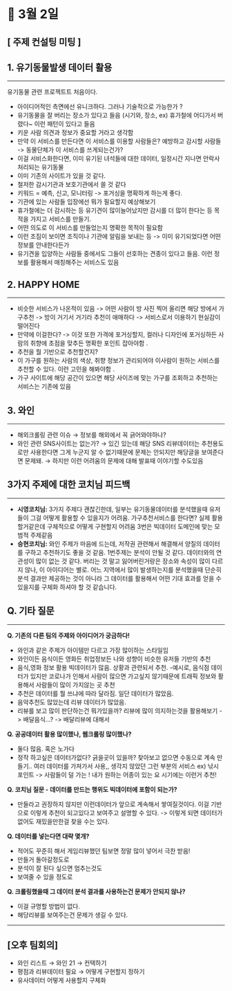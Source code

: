 📃 3월 2일
=============


## [ 주제 컨설팅 미팅 ]

## 1. **유기동물발생 데이터 활용**

---

유기동물 관련 프로젝트트 처음이다.

- 아이디어적인 측면에선 유니크하다. 그러나 기술적으로 가능한가 ?
- 유기동물을 잘 버리는 장소가 있다고 들음 (시기와, 장소, ex) 휴가철에 어디가서 버렸다~ 이런 패턴이 있다고 들음
- 키운 사람 의견과 정보가 중요할 거라고 생각함
- 만약 이 서비스를 만든다면 이 서비스를 이용할 사람들은? 예방하고 감시할 사람들 -> 동물단체가 이 서비스를 쓰게되는건가?
- 이걸 서비스화한다면, 이미 유기된 녀석들에 대한 데이터, 일정시간 지나면 안락사 처리되는 유기동물
- 이미 기존의 사이트가 있을 것 같다.
- 철저한 감시기관과 보호기관에서 쓸 것 같다
- 키워드 = 예측, 신고, 모니터링 -> 포거싱을 명확하게 하는게 좋다.
- 기관에 있는 사람들 입장에선 뭐가 필요할지 예상해보기
- 휴가철에는 더 감시하는 등 유기견이 많이늘어났지만 감시를 더 많이 한다는 등 목적을 가지고 서비스를 만들기.
- 어떤 의도로 이 서비스를 만들었는지 명확한 목적이 필요함
- 이런 조짐이 보이면 조직이나 기관에 알림을 보내는 등 -> 이미 유기되었다면 어떤 정보를 안내한다든가
- 유기견을 입양하는 사람들 중에서도 그들이 선호하는 견종이 있다고 들음. 이런 정보를 활용해서 매칭해주는 서비스도 있음

## 2. HAPPY HOME

---

- 비슷한 서비스가 나온적이 있음
-> 어떤 사람이 방 사진 찍어 올리면 해당 방에서 가구추천 -> 방이 거기서 거기라 추천이 애매하다 -> 서비스로서 이용하기 현실감이 떨어진다
- 만약에 이걸한다? -> 이것 또한 가격에 포거싱할지, 컬러나 디자인에 포거싱하든 사람의 취향에 초점을 맞추든 명확한 포인트 잡아야함 .
- 추천을 뭘 기반으로 추천할건지?
- 이 가구를 원하는 사람의 색상, 취향 정보가 관리되어야 이사람이 원하는 서비스를 추천할 수 있다. 이런 고민을 해봐야함 .
- 가구 사이트에 해당 공간이 있으면 해당 사이즈에 맞는 가구를 조회하고 추천하는 서비스는 기존에 있음

## 3. 와인

---

- 해외크롤링 관련 이슈 → 정보를 해외에서 꼭 긁어와야하나?
- 와인 관련 SNS사이트는 없는가?
→ 있긴 있는데 해당 SNS 리뷰데이터는 추천용도로만 사용한다면 그게 누군지 알 수 없기때문에 문제는 안되지만 해당글을 보여준다면 문제돼.
→ 하지만 이런 어려움의 문제에 대해 발표때 이야기할 수도있음

## 3가지 주제에 대한 코치님 피드백

---

- **시영코치님:** 3가지 주제다 괜찮긴한데, 일부는 유기동물데이터를 분석했을때 유저들이 그걸 어떻게 활용할 수 있을지가 어려움.
가구추천서비스를 한다면? 실제 활용할거같은데 구체적으로 어떻게 구현할지 어려움
3번은 빅데이터 도메인에 맞는 모범적 주제같음
- **승현코치님:** 와인 주제가 마음에 드는데, 저작권 관련해서 해결해서 양질의 데이터를 구하고 추천하기도 좋을 것 같음. 1번주제는 분석이 안될 것 같다. 데이터와의 연관성이 많이 없는 것 같다. 버리는 것 말고 잃어버린거랑은 장소와 속성이 많이 다르지 않나, 이 아이디어는 별로. 어느 지역에서 많이 발생하는지를 분석했을때 단순히 분석 결과만 제공하는 것이 아니라 그 데이터를 활용해서 어떤 기대 효과를 얻을 수 있을지를 구체화 하셔야 할 것 같습니다.

## Q. 기타 질문

---

**Q. 기존의 다른 팀의 주제와 아이디어가 궁금하다!**

- 와인과 같은 주제가 아이템만 다르고 가장 많이하는 스타일임
- 와인이든 음식이든 영화든 취업정보든 나와 성향이 비슷한 유저들 기반의 추천
- 음식,영화 정보 활용 빅데이터가 많음. 상황과 관련되서 추천.
-예시로, 음식점 데이터가 있지만 코로나가 인해서 사람이 많으면 가고싶지 않기때문에 트래픽 정보와 활용해서 사람들이 많이 가지않는 곳 추천
- 추천은 데이터를 뭘 쓰냐에 따라 달라짐. 일단 데이터가 많았음.
- 음악추천도 많았는데 리뷰 데이터가 많았음.
- 리뷰를 보고 많이 판단하는건 뭐가있을까? 리뷰에 많이 의지하는것을 활용해보기
-> 배달음식...?
-> 배달리뷰에 대해서

**Q. 공공데이터 활용 많이했나, 웹크롤링 많이했나?**

- 둘다 많음. 혹은 노가다
- 정작 하고싶은 데이터가없다? 긁을곳이 있을까? 찾아보고 없으면 수동으로 계속 만들기..
여러 데이터를 가져가서 사용,, 생각지 않았던 그런 부분의 서비스
ex) 낚시 포인트 -> 사람들이 덜 가는 !
내가 원하는 어종이 있는
요 시기에는 이런거 추천!

**Q. 코치님 질문 - 데이터를 만드는 행위도 빅데이터에 포함이 되는가?**

- 만들라고 권장하지 않지만 이런데이터가 앞으로 계속해서 쌓여질것이다. 이걸 기반으로 이렇게 추천이 되고있다고 보여주고 설명할 수 있다.
-> 이렇게 되면 데이터가 없어도 재밌을만한걸 찾을 수는 있다.

**Q. 데이터를 넣는다면 대략 몇개?**

- 적어도 꾸준히 해서 
게임리뷰했던 팀보면 정말 많이 넣어서 극찬 받음!
- 만들거 돌아갈정도로
- 분석이 잘 된다 싶으면 멈추는것도
- 보여줄 수 있을 정도로

**Q. 크롤링했을때 그 데이터 분석 결과를 사용하는건 문제가 안되지 않나?**

- 이걸 규명할 방법이 없다.
- 해당리뷰를 보여주는건 문제가 생길 수 있다.

---

## [오후 팀회의]

- 와인 리스트 → 와인 21 → 컨택하기
- 평점과 리뷰데이터 필요 → 어떻게 구현할지 정하기
- 유사데이터 어떻게 사용할지 구체화